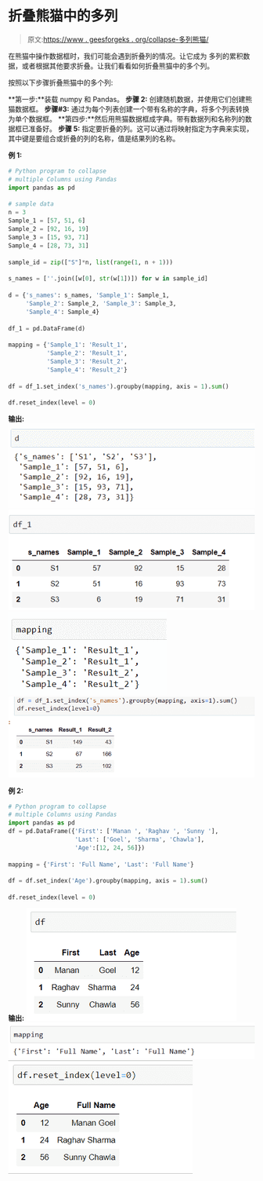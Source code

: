 # 折叠熊猫中的多列

> 原文:[https://www . geesforgeks . org/collapse-多列熊猫/](https://www.geeksforgeeks.org/collapse-multiple-columns-in-pandas/)

在熊猫中操作数据框时，我们可能会遇到折叠列的情况。让它成为
多列的累积数据，或者根据其他要求折叠。让我们看看如何折叠熊猫中的多个列。

按照以下步骤折叠熊猫中的多个列:

**第一步:**装载 numpy 和 Pandas。
**步骤 2:** 创建随机数据，并使用它们创建熊猫数据框。
**步骤#3:** 通过为每个列表创建一个带有名称的字典，将多个列表转换为单个数据框。
**第四步:**然后用熊猫数据框成字典。带有数据列和名称列的数据框已准备好。
**步骤 5:** 指定要折叠的列。这可以通过将映射指定为字典来实现，其中键是要组合或折叠的列的名称，值是结果列的名称。

**例 1:**

```py
# Python program to collapse
# multiple Columns using Pandas
import pandas as pd

# sample data
n = 3
Sample_1 = [57, 51, 6]
Sample_2 = [92, 16, 19]
Sample_3 = [15, 93, 71]
Sample_4 = [28, 73, 31]

sample_id = zip(["S"]*n, list(range(1, n + 1)))

s_names = [''.join([w[0], str(w[1])]) for w in sample_id]

d = {'s_names': s_names, 'Sample_1': Sample_1, 
     'Sample_2': Sample_2, 'Sample_3': Sample_3,
     'Sample_4': Sample_4}

df_1 = pd.DataFrame(d)

mapping = {'Sample_1': 'Result_1',
           'Sample_2': 'Result_1', 
           'Sample_3': 'Result_2', 
           'Sample_4': 'Result_2'}

df = df_1.set_index('s_names').groupby(mapping, axis = 1).sum()

df.reset_index(level = 0)
```

**输出:**
![](img/8da4ab58763c493bf734fc2167cf38e0.png) ![](img/bf9c82d051487dfb7ed41bb97faf6c04.png) ![](img/99cf5186680e9f1b5b1ab4521c6450b2.png) ![](img/9f20a6dee4606d97623701b2ee612ade.png)

**例 2:**

```py
# Python program to collapse
# multiple Columns using Pandas
import pandas as pd
df = pd.DataFrame({'First': ['Manan ', 'Raghav ', 'Sunny '],
                   'Last': ['Goel', 'Sharma', 'Chawla'],
                   'Age':[12, 24, 56]})

mapping = {'First': 'Full Name', 'Last': 'Full Name'}

df = df.set_index('Age').groupby(mapping, axis = 1).sum()

df.reset_index(level = 0)
```

**输出:**
![](img/138683f8d6188955e24f419e4bc2865a.png) ![](img/a1d0fa42d3e2c56d423ffa583516f044.png) ![](img/6d5fd03b16089467208232517a86f9a8.png)